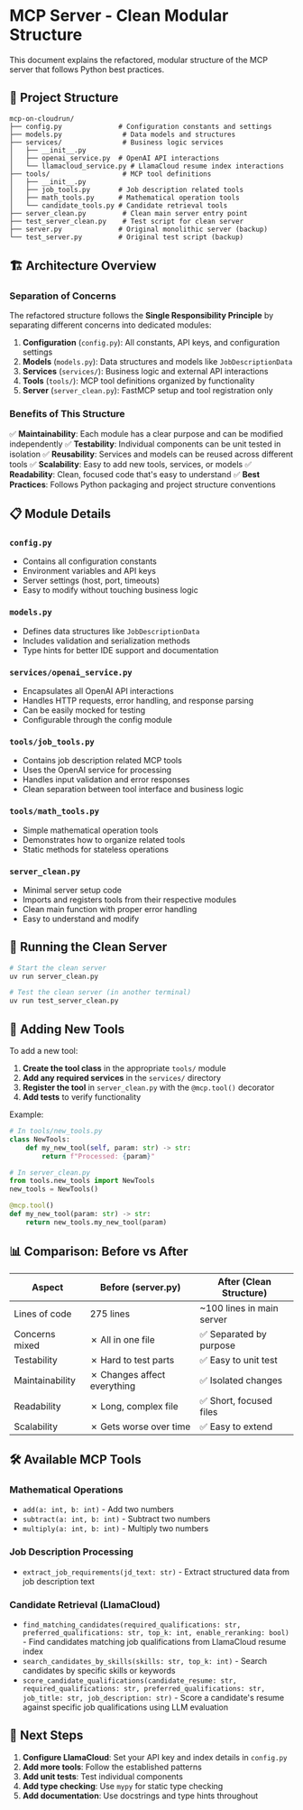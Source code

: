 # MCP Server - Clean Modular Structure

This document explains the refactored, modular structure of the MCP server that follows Python best practices.

## 📁 Project Structure

```
mcp-on-cloudrun/
├── config.py              # Configuration constants and settings
├── models.py               # Data models and structures
├── services/               # Business logic services
│   ├── __init__.py
│   ├── openai_service.py  # OpenAI API interactions
│   └── llamacloud_service.py # LlamaCloud resume index interactions
├── tools/                  # MCP tool definitions
│   ├── __init__.py
│   ├── job_tools.py       # Job description related tools
│   ├── math_tools.py      # Mathematical operation tools
│   └── candidate_tools.py # Candidate retrieval tools
├── server_clean.py         # Clean main server entry point
├── test_server_clean.py    # Test script for clean server
├── server.py              # Original monolithic server (backup)
└── test_server.py         # Original test script (backup)
```

## 🏗️ Architecture Overview

### Separation of Concerns

The refactored structure follows the **Single Responsibility Principle** by separating different concerns into dedicated modules:

1. **Configuration** (`config.py`): All constants, API keys, and configuration settings
2. **Models** (`models.py`): Data structures and models like `JobDescriptionData`
3. **Services** (`services/`): Business logic and external API interactions
4. **Tools** (`tools/`): MCP tool definitions organized by functionality
5. **Server** (`server_clean.py`): FastMCP setup and tool registration only

### Benefits of This Structure

✅ **Maintainability**: Each module has a clear purpose and can be modified independently
✅ **Testability**: Individual components can be unit tested in isolation
✅ **Reusability**: Services and models can be reused across different tools
✅ **Scalability**: Easy to add new tools, services, or models
✅ **Readability**: Clean, focused code that's easy to understand
✅ **Best Practices**: Follows Python packaging and project structure conventions

## 📋 Module Details

### `config.py`
- Contains all configuration constants
- Environment variables and API keys
- Server settings (host, port, timeouts)
- Easy to modify without touching business logic

### `models.py`
- Defines data structures like `JobDescriptionData`
- Includes validation and serialization methods
- Type hints for better IDE support and documentation

### `services/openai_service.py`
- Encapsulates all OpenAI API interactions
- Handles HTTP requests, error handling, and response parsing
- Can be easily mocked for testing
- Configurable through the config module

### `tools/job_tools.py`
- Contains job description related MCP tools
- Uses the OpenAI service for processing
- Handles input validation and error responses
- Clean separation between tool interface and business logic

### `tools/math_tools.py`
- Simple mathematical operation tools
- Demonstrates how to organize related tools
- Static methods for stateless operations

### `server_clean.py`
- Minimal server setup code
- Imports and registers tools from their respective modules
- Clean main function with proper error handling
- Easy to understand and modify

## 🚀 Running the Clean Server

```bash
# Start the clean server
uv run server_clean.py

# Test the clean server (in another terminal)
uv run test_server_clean.py
```

## 🔧 Adding New Tools

To add a new tool:

1. **Create the tool class** in the appropriate `tools/` module
2. **Add any required services** in the `services/` directory
3. **Register the tool** in `server_clean.py` with the `@mcp.tool()` decorator
4. **Add tests** to verify functionality

Example:
```python
# In tools/new_tools.py
class NewTools:
    def my_new_tool(self, param: str) -> str:
        return f"Processed: {param}"

# In server_clean.py
from tools.new_tools import NewTools
new_tools = NewTools()

@mcp.tool()
def my_new_tool(param: str) -> str:
    return new_tools.my_new_tool(param)
```

## 📊 Comparison: Before vs After

| Aspect | Before (server.py) | After (Clean Structure) |
|--------|-------------------|-------------------------|
| Lines of code | 275 lines | ~100 lines in main server |
| Concerns mixed | ✗ All in one file | ✅ Separated by purpose |
| Testability | ✗ Hard to test parts | ✅ Easy to unit test |
| Maintainability | ✗ Changes affect everything | ✅ Isolated changes |
| Readability | ✗ Long, complex file | ✅ Short, focused files |
| Scalability | ✗ Gets worse over time | ✅ Easy to extend |

## 🛠️ Available MCP Tools

### Mathematical Operations
- `add(a: int, b: int)` - Add two numbers
- `subtract(a: int, b: int)` - Subtract two numbers  
- `multiply(a: int, b: int)` - Multiply two numbers

### Job Description Processing
- `extract_job_requirements(jd_text: str)` - Extract structured data from job description text

### Candidate Retrieval (LlamaCloud)
- `find_matching_candidates(required_qualifications: str, preferred_qualifications: str, top_k: int, enable_reranking: bool)` - Find candidates matching job qualifications from LlamaCloud resume index
- `search_candidates_by_skills(skills: str, top_k: int)` - Search candidates by specific skills or keywords
- `score_candidate_qualifications(candidate_resume: str, required_qualifications: str, preferred_qualifications: str, job_title: str, job_description: str)` - Score a candidate's resume against specific job qualifications using LLM evaluation

## 🎯 Next Steps

1. **Configure LlamaCloud**: Set your API key and index details in `config.py`
2. **Add more tools**: Follow the established patterns
3. **Add unit tests**: Test individual components
4. **Add type checking**: Use `mypy` for static type checking
5. **Add documentation**: Use docstrings and type hints throughout 